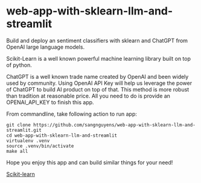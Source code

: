 # web-app-with-sklearn-llm-and-streamlit

Build and deploy an sentiment classifiers with sklearn and ChatGPT from OpenAI large language models.

Scikit-Learn is a well known powerful machine learning library built on top of python. 

ChatGPT is a well known trade name created by OpenAI and been widely used by community. Using OpenAI API Key will help us leverage the power of ChatGPT to build AI product on top of that. This method is more robust than tradition at reasonable price. All you need to do is provide an OPENAI_API_KEY to finish this app.

From commandline, take following action to run app:

```
git clone https://github.com/sangnguyens/web-app-with-sklearn-llm-and-streamlit.git
cd web-app-with-sklearn-llm-and-streamlit
virtualenv .venv
source .venv/bin/activate
make all
```

Hope you enjoy this app and can build similar things for your need!

[Scikit-learn](https://pypi.org/project/scikit-llm/)
